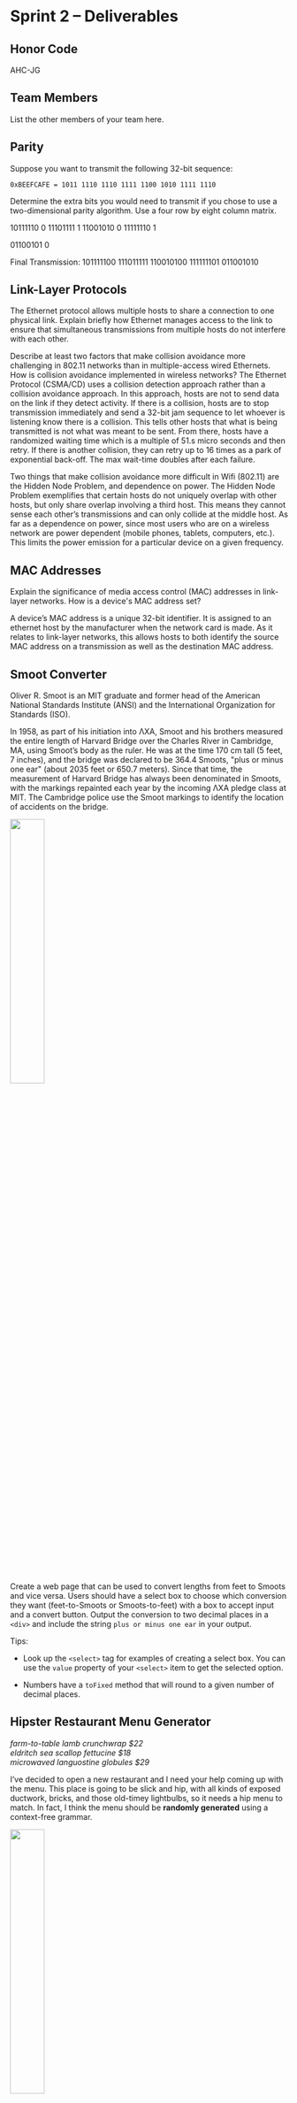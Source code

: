 # Sprint 2 &ndash; Deliverables

## Honor Code

AHC-JG

## Team Members

List the other members of your team here.

## Parity

Suppose you want to transmit the following 32-bit sequence:

```
0xBEEFCAFE = 1011 1110 1110 1111 1100 1010 1111 1110
```

Determine the extra bits you would need to transmit if you chose to use a two-dimensional parity algorithm. Use a four row by eight column matrix.

10111110  0
11101111  1
11001010  0
11111110  1

01100101  0


Final Transmission:
101111100 111011111 110010100 111111101 011001010


## Link-Layer Protocols

The Ethernet protocol allows multiple hosts to share a connection to one physical link. Explain briefly how Ethernet manages access to the link to ensure that simultaneous transmissions from multiple hosts do not interfere with each other.

Describe at least two factors that make collision avoidance more challenging in 802.11 networks than in multiple-access wired Ethernets. How is collision avoidance implemented in wireless networks?
The Ethernet Protocol (CSMA/CD) uses a collision detection approach rather than a collision avoidance approach. In this approach, hosts are not to send data on the link if they detect activity. If there is a collision, hosts are to stop transmission immediately and send a 32-bit jam sequence to let whoever is listening know there is a collision. This tells other hosts that what is being transmitted is not what was meant to be sent. From there, hosts have a randomized waiting time which is a multiple of 51.s micro seconds and then retry. If there is another collision, they can retry up to 16 times as a park of exponential back-off. The max wait-time doubles after each failure. 

Two things that make collision avoidance more difficult in Wifi (802.11) are the Hidden Node Problem, and dependence on power. The Hidden Node Problem exemplifies that certain hosts do not uniquely overlap with other hosts, but only share overlap involving a third host. This means they cannot sense each other’s transmissions and can only collide at the middle host. As far as a dependence on power, since most users who are on a wireless network are power dependent (mobile phones, tablets, computers, etc.). This limits the power emission for a particular device on a given frequency. 

## MAC Addresses

Explain the significance of media access control (MAC) addresses in link-layer networks. How is a device's MAC address set?

A device’s MAC address is a unique 32-bit identifier. It is assigned to an ethernet host by the manufacturer when the network card is made. As it relates to link-layer networks, this allows hosts to both identify the source MAC address on a transmission as well as the destination MAC address. 

## Smoot Converter

Oliver R. Smoot is an MIT graduate and former head of the American National Standards Institute (ANSI) and the International Organization for Standards (ISO).

In 1958, as part of his initiation into ΛXA, Smoot and his brothers measured the entire length of Harvard Bridge over the Charles River in Cambridge, MA, using Smoot’s body as the ruler. He was at the time 170 cm tall (5 feet, 7 inches), and the bridge was declared to be 364.4 Smoots, "plus or minus one ear" (about 2035 feet or 650.7 meters). Since that time, the measurement of Harvard Bridge has always been denominated in Smoots, with the markings repainted each year by the incoming ΛXA pledge class at MIT. The Cambridge police use the Smoot markings to identify the location of accidents on the bridge.

<img src="https://alum.mit.edu/sites/default/files/styles/article_desktop/public/images/SMOOT.jpg?itok=jMC7rC_T" width="35%" />

Create a web page that can be used to convert lengths from feet to Smoots and vice versa. Users should have a select box to choose which conversion they want (feet-to-Smoots or
Smoots-to-feet) with a box to accept input and a convert button. Output the conversion to two decimal places in a `<div>` and include the string `plus or minus one ear` in your
output.

Tips:

- Look up the `<select>` tag for examples of creating a select box. You can use the `value` property of your `<select>` item to get the selected option.

- Numbers have a `toFixed` method that will round to a given number of decimal places.


## Hipster Restaurant Menu Generator

*farm-to-table lamb crunchwrap $22*  
*eldritch sea scallop fettucine $18*  
*microwaved languostine globules $29*

I’ve decided to open a new restaurant and I need your help coming up with the menu. This place is going to be slick and hip, with all kinds of exposed ductwork, bricks, 
and those old-timey lightbulbs, so it needs a hip menu to match. In fact, I think the menu should be **randomly generated** using a context-free grammar.

<img src="https://travelgrrrls.files.wordpress.com/2019/05/edison-bar2.jpg" width="35%" />

[*LATFH*](https://travelgrrrls.wordpress.com/2019/05/02/hipster-light/)

In this project, you’re going to write a page that uses JavaScript and DOM-manipulation to automatically create a restaurant menu.

- Your menu is going to have three sections: appetizers, mains, and desserts. Each section should use a different set of ingredients and preparations and different generation 
rules so that the menu items are unique. Put at least three items in each section.

- Use `menu_generator.html` as a starting point. It shows an example of generating the appetizer section. Use the code as a template to finish the other two sections. You can 
modify the ingredients and options for the appetizers if you want to use my choices in other sections.

- Give your restaurant its own name and modify the hip styling so your page has its own look.
